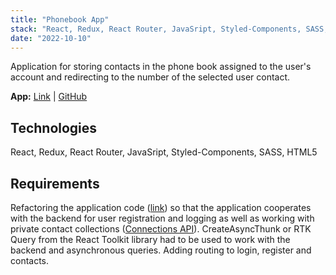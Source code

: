 ```yaml
---
title: "Phonebook App"
stack: "React, Redux, React Router, JavaSript, Styled-Components, SASS, HTML5"
date: "2022-10-10"
---
```


Application for storing contacts in the phone book assigned to the user's account and redirecting to the number of the selected user contact.

**App:** [Link](https://myphonebook-dm.netlify.app/) | [GitHub](https://github.com/dawidmarek95x/goit-react-hw-08-phonebook)

## Technologies

React, Redux, React Router, JavaSript, Styled-Components, SASS, HTML5

## Requirements

Refactoring the application code ([link](https://github.com/dawidmarek95x/goit-react-hw-07-phonebook)) so that the application cooperates with the backend for user registration and logging as well as working with private contact collections ([Connections API](https://connections-api.herokuapp.com/docs/#/%D0%9F%D0%BE%D0%BB%D1%8C%D0%B7%D0%BE%D0%B2%D0%B0%D1%82%D0%B5%D0%BB%D1%8C/get_users_current)). CreateAsyncThunk or RTK Query from the React Toolkit library had to be used to work with the backend and asynchronous queries. Adding routing to login, register and contacts.
